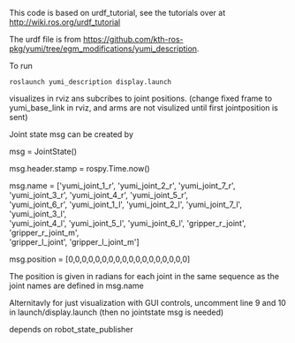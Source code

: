This code is based on urdf_tutorial, see the tutorials over at http://wiki.ros.org/urdf_tutorial

The urdf file is from https://github.com/kth-ros-pkg/yumi/tree/egm_modifications/yumi_description. 

To run
```
roslaunch yumi_description display.launch
```
visualizes in rviz ans subcribes to joint positions. (change fixed frame to yumi_base_link in rviz, and arms are not visulized until first jointposition is sent)

Joint state msg can be created by
    
msg = JointState()

msg.header.stamp = rospy.Time.now()

msg.name = ['yumi_joint_1_r', 'yumi_joint_2_r', 'yumi_joint_7_r', 'yumi_joint_3_r', 'yumi_joint_4_r', 'yumi_joint_5_r', \
            'yumi_joint_6_r', 'yumi_joint_1_l', 'yumi_joint_2_l', 'yumi_joint_7_l', 'yumi_joint_3_l', \
                'yumi_joint_4_l', 'yumi_joint_5_l', 'yumi_joint_6_l', 'gripper_r_joint', 'gripper_r_joint_m',\
                    'gripper_l_joint', 'gripper_l_joint_m']
                    
msg.position = [0,0,0,0,0,0,0,0,0,0,0,0,0,0,0,0,0,0]

The position is given in radians for each joint in the same sequence as the joint names are defined in msg.name 

Alternitavly for just visualization with GUI controls, uncomment line 9 and 10 in launch/display.launch (then no jointstate msg is needed)

depends on robot_state_publisher
